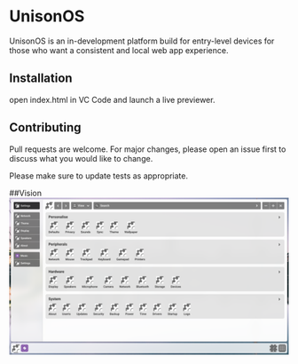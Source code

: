# UnisonOS
UnisonOS is an in-development platform build for entry-level devices for those who want a consistent and local web app experience.

## Installation
open index.html in VC Code and launch a live previewer.

## Contributing
Pull requests are welcome. For major changes, please open an issue first to discuss what you would like to change.

Please make sure to update tests as appropriate.

##Vision
![Screenshot on Desktop](/screenshots/Screenshot.png?raw=true "Settings App on Desktop")